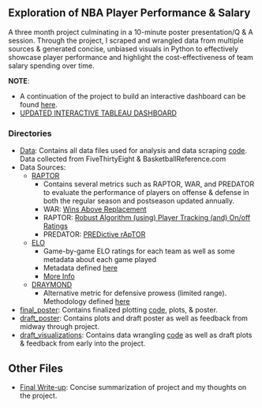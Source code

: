 ## Exploration of NBA Player Performance &amp; Salary

A three month project culminating in a 10-minute poster presentation/Q & A session. Through the project, I scraped and wrangled data from multiple sources & generated concise, unbiased visuals in Python to effectively 
showcase player performance and highlight the cost-effectiveness of team salary spending over time.

**NOTE**: 
* A continuation of the project to build an interactive dashboard can be found [here](https://github.com/vaibhavmehrotraml/NBA-Player-performance-and-Salary).
* [UPDATED INTERACTIVE TABLEAU DASHBOARD](https://public.tableau.com/views/NBAFinalProject_16705333901440/MainDashboard?:language=en-US&:display_count=n&:origin=viz_share_link)

### Directories
* [Data](./Data): Contains all data files used for analysis and data scraping [code](./Data/SalaryDataScraping.ipynb). Data collected from FiveThirtyEight & BasketballReference.com
 * Data Sources:
   * [RAPTOR](https://github.com/fivethirtyeight/data/tree/master/nba-raptor)
     * Contains several metrics such as RAPTOR, WAR, and PREDATOR to evaluate the performance of players on offense & defense in both the regular season and postseason updated annually.
     * WAR: [Wins Above Replacement](https://www.nbastuffer.com/analytics101/wins-above-replacement-player-warp/)
     * RAPTOR: [Robust Algorithm (using) Player Tracking (and) On/off Ratings](https://fivethirtyeight.com/features/how-our-raptor-metric-works/)
     * PREDATOR: [PREDictive rApTOR](https://fivethirtyeight.com/features/how-our-raptor-metric-works/#:~:text=RAPTOR%2Ddriven%20predictions,PREDATOR%20(PREDictive%20rApTOR).)
   * [ELO](https://github.com/fivethirtyeight/data/tree/master/nba-forecasts)
     * Game-by-game ELO ratings for each team as well as some metadata about each game played
     * Metadata defined [here](https://github.com/fivethirtyeight/data/tree/master/nba-elo)
     * [More Info](https://en.wikipedia.org/wiki/Elo_rating_system)
   * [DRAYMOND](https://github.com/fivethirtyeight/data/tree/master/nba-draymond)
     * Alternative metric for defensive prowess (limited range). Methodology defined [here](https://fivethirtyeight.com/features/a-better-way-to-evaluate-nba-defense/)
* [final_poster](./final_poster): Contains finalized plotting [code](./final_poster/final_plots.ipynb), plots, & poster. 
* [draft_poster](./draft_poster): Contains plots and draft poster as well as feedback from midway through project.
* [draft_visualizations](./draft_visualizations): Contains data wrangling [code](./draft_visualizations/ContractValuesDataMunging.ipynb) as well as draft plots & feedback from early into the project.

## Other Files
* [Final Write-up](./ManneY_FinalWrite-up): Concise summarization of project and my thoughts on the project. 
